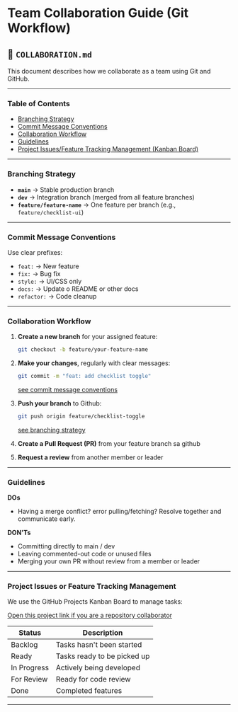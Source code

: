 
# Team Collaboration Guide (Git Workflow)

## 📄 `COLLABORATION.md`

This document describes how we collaborate as a team using Git and GitHub.

---

### Table of Contents
- [Branching Strategy](#branching-strategy)
- [Commit Message Conventions](#commit-message-conventions)
- [Collaboration Workflow](#collaboration-workflow)
- [Guidelines](#guidelines)
- [Project Issues/Feature Tracking Management (Kanban Board)](#project-issues-or-feature-tracking-management)

---

### Branching Strategy

- **`main`** → Stable production branch
- **`dev`** → Integration branch (merged from all feature branches)
- **`feature/feature-name`** → One feature per branch (e.g., `feature/checklist-ui`)
  
---

### Commit Message Conventions

Use clear prefixes:

- `feat:`     -> New feature
- `fix:`      -> Bug fix
- `style:`    -> UI/CSS only
- `docs:`     -> Update o README or other docs
- `refactor:` -> Code cleanup

---

### Collaboration Workflow

1. **Create a new branch** for your assigned feature:
   ```bash
   git checkout -b feature/your-feature-name

2. **Make your changes**, regularly with clear messages:
   ```bash
   git commit -m "feat: add checklist toggle"
   ```
   [see commit message conventions](#commit-message-conventions)


3. **Push your branch** to Github:
   ```bash
   git push origin feature/checklist-toggle
   ```
   [see branching strategy](#branching-strategy)

4. **Create a Pull Request (PR)** from your feature branch sa github 
5. **Request a review** from another member or leader

---

### Guidelines
**DOs**

- Having a merge conflict? error pulling/fetching? Resolve together and communicate early.

**DON'Ts**

- Committing directly to main / dev
- Leaving commented-out code or unused files
- Merging your own PR without review from a member or leader

---

### Project Issues or Feature Tracking Management
We use the GitHub Projects Kanban Board to manage tasks:

[Open this project link if you are a repository collaborator](https://github.com/users/99lash/projects/9/)


| Status         | Description              
| ---------------|------------------------ 
|  Backlog     | Tasks hasn't been started        
|  Ready       | Tasks ready to be picked up         
|  In Progress | Actively being developed 
|  For Review  | Ready for code review    
|  Done        | Completed features       

---